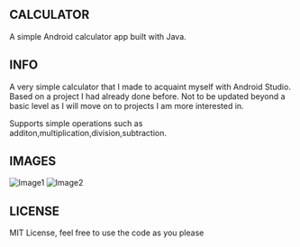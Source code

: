 ## CALCULATOR 

A simple Android calculator app built with Java.

## INFO

A very simple calculator that I made to acquaint myself with Android Studio. Based on a project I had already done before. Not to be updated beyond a basic level as I will move on to projects I am more interested in.

Supports simple operations such as additon,multiplication,division,subtraction.

## IMAGES 

![Image1](images/Screenshot_2.png)
![Image2](images/Screenshot_3.png)

## LICENSE

MIT License, feel free to use the code as you please

